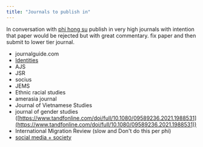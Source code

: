 ```yaml
---
title: "Journals to publish in"
---
```


In conversation with [phi hong su](005.Authors/Su.md)
publish in very high journals with intention that paper would be rejected but with great commentary. fix paper and then submit to lower tier journal.
- journalguide.com 
- [Identities](https://www.tandfonline.com/action/authorSubmission?show=instructions&journalCode=gide20)
- AJS
- JSR
- socius
- JEMS
- Ethnic racial studies
- amerasia journal
- Journal of Vietnamese Studies 
- journal of gender studies ([https://www.tandfonline.com/doi/full/10.1080/09589236.2021.1988531](https://www.tandfonline.com/doi/full/10.1080/09589236.2021.1988531))
- International Migration Review (slow and Don't do this per phi)
- [social media + society](https://journals.sagepub.com/author-instructions/SMS#ArticleTypes)
